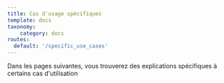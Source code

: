 ```yaml
---
title: Cas d'usage spécifiques
template: docs
taxonomy:
    category: docs
routes:
  default: '/specific_use_cases'
---
```


Dans les pages suivantes, vous trouverez des explications spécifiques à certains cas d'utilisation
